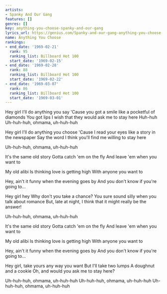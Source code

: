```yaml
---
artists:
- Spanky And Our Gang
features: []
genres: []
key: anything-you-choose-spanky-and-our-gang
lyrics_url: https://genius.com/Spanky-and-our-gang-anything-you-choose-lyrics
name: Anything You Choose
rankings:
- end_date: '1969-02-21'
  rank: 95
  ranking_list: Billboard Hot 100
  start_date: '1969-02-15'
- end_date: '1969-02-28'
  rank: 88
  ranking_list: Billboard Hot 100
  start_date: '1969-02-22'
- end_date: '1969-03-07'
  rank: 86
  ranking_list: Billboard Hot 100
  start_date: '1969-03-01'
---
```

Hey girl
I'll do anything you say
'Cause you got a smile like a pocketful of diamonds
You got lips
I wish that they would ask me to stay here
Huh-huh
Uh-huh-huh, ohmama, uh-huh-huh

Hey girl
I'll do anything you choose
'Cause I read your eyes like a story in the newspaper
Say the word
I think you'll find me willing to stay here

Uh-huh-huh, ohmama, uh-huh-huh

It's the same old story
Gotta catch 'em on the fly
And leave 'em when you want to

My old alibi
Is thinking love is getting high
With anyone you want to

Hey, ain't it funny when the evening goes by
And you don't know if you're going to...

Hey girl hey
Why don't you take a chance?
You sure sound silly when you talk about romance
But, late at night, I think that it might really be the answer!

Uh-huh-huh, ohmama, uh-huh-huh

It's the same old story
Gotta catch 'em on the fly
And leave 'em when you want to

My old alibi
Is thinking love is getting high
With anyone you want to

Hey, ain't it funny when the evening goes by
And you don't know if you're going to...

Hey girl, take yours any way you want
But I'll take two lumps
A doughnut and a cookie
Oh, and would you ask me to stay here?

Uh-huh-huh, ohmama, uh-huh-huh
Uh-huh-huh, ohmama, uh-huh-huh
Uh-huh-huh, ohmama, uh-huh-huh
